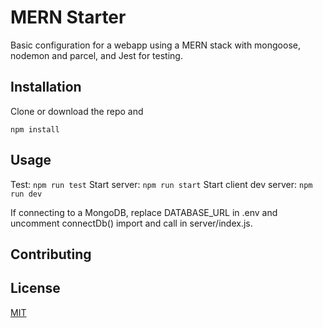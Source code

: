 # MERN Starter

Basic configuration for a webapp using a MERN stack with mongoose, nodemon and parcel, and Jest for testing.

## Installation

Clone or download the repo and

```
npm install
```

## Usage

Test: `npm run test`
Start server: `npm run start`
Start client dev server: `npm run dev`

If connecting to a MongoDB, replace DATABASE_URL in .env and uncomment connectDb() import and call in server/index.js.

## Contributing

## License

[MIT](https://choosealicense.com/licenses/mit/)
